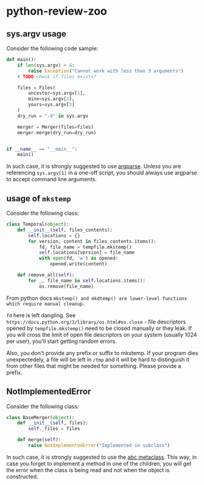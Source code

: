 # python-review-zoo



## sys.argv usage

Consider the following code sample:

```python
def main():
    if len(sys.argv) < 4:
        raise Exception("Cannot work with less than 3 arguments")
    # TODO check if files exists?

    files = Files(
        ancestor=sys.argv[1],
        mine=sys.argv[2],
        yours=sys.argv[3]
    )
    dry_run = "-d" in sys.argv

    merger = Merger(files=files)
    merger.merge(dry_run=dry_run)


if __name__ == "__main__":
    main()
```

In such case, it is strongly suggested to use [argparse](https://docs.python.org/3/library/argparse.html). Unless you are referencing `sys.argv[1]` in a one-off script, you should always use argparse to accept command line arguments.


## usage of `mkstemp`

Consider the following class:

```python
class Temporal(object):
    def __init__(self, files_contents):
        self.locations = {}
        for version, content in files_contents.items():
            fd, file_name = tempfile.mkstemp()
            self.locations[version] = file_name
            with open(fd, 'w') as opened:
                opened.write(content)

    def remove_all(self):
        for _, file_name in self.locations.items():
            os.remove(file_name)
```
From python docs `mkstemp() and mkdtemp() are lower-level functions which require manual cleanup.`

`fd` here is left dangling. See `https://docs.python.org/3/library/os.html#os.close` - file descriptors opened by `tempfile.mkstemp()` need to be closed manually or they leak. If you will cross the limit of open file descriptors on your system (usually 1024 per user), you'll start getting random errors.

Also, you don't provide any prefix or suffix to mkstemp. If your program dies unexpectedely, a file will be left in `/tmp` and it will be hard to distinguish it from other files that might be needed for something. Please provide a prefix.

## NotImplementedError

Consider the following class:

```python
class BaseMerger(object):
    def __init__(self, files):
        self._files = files

    def merge(self):
        raise NotImplementedError("Implemented in subclass")
```

In such case, it is strongly suggested to use the [abc metaclass](https://docs.python.org/3/library/abc.html). This way, in case you forget to implement a method in one of the children, you will get the error when the class is being read and not when the object is constructed.
